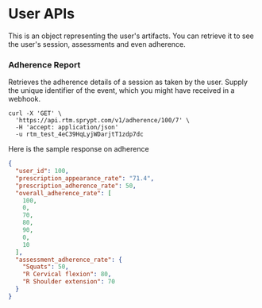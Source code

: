 # User APIs

This is an object representing the user's artifacts. You can retrieve it to see the user's session, assessments and even adherence.


### Adherence Report

Retrieves the adherence details of a session as taken by the user. Supply the unique identifier of the event, which you might have received in a webhook.


```
curl -X 'GET' \
  'https://api.rtm.sprypt.com/v1/adherence/100/7' \
  -H 'accept: application/json'
  -u rtm_test_4eC39HqLyjWDarjtT1zdp7dc
```
Here is the sample response on adherence

```json
{
  "user_id": 100,
  "prescription_appearance_rate": "71.4",
  "prescription_adherence_rate": 50,
  "overall_adherence_rate": [
    100,
    0,
    70,
    80,
    90,
    0,
    10
  ],
  "assessment_adherence_rate": {
    "Squats": 50,
    "R Cervical flexion": 80,
    "R Shoulder extension": 70
  }
}

```